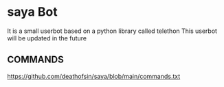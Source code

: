 # saya Bot 
It is a small userbot based on a python library called telethon
This userbot will be updated in the future
## COMMANDS
https://github.com/deathofsin/saya/blob/main/commands.txt
